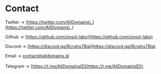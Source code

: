 # Contact

Twitter -> [https://twitter.com/AllDomains\_](https://twitter.com/AllDomains\_)

Github -> [https://github.com/onsol-labs](https://github.com/onsol-labs)

Discord -> [https://discord.gg/Rcrqhs7Bja](https://discord.gg/Rcrqhs7Bja)

Email -> [contact@alldomains.id](mailto:contact@alldomains.id)\
\
Telegram -> [https://t.me/AllDomainsID](https://t.me/AllDomainsID)\
